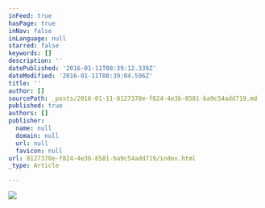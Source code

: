 ```yaml
---
inFeed: true
hasPage: true
inNav: false
inLanguage: null
starred: false
keywords: []
description: ''
datePublished: '2016-01-11T08:39:12.339Z'
dateModified: '2016-01-11T08:39:04.596Z'
title: ''
author: []
sourcePath: _posts/2016-01-11-8127370e-f824-4e3b-8581-ba9c54add719.md
published: true
authors: []
publisher:
  name: null
  domain: null
  url: null
  favicon: null
url: 8127370e-f824-4e3b-8581-ba9c54add719/index.html
_type: Article

---
```

![](https://the-grid-user-content.s3-us-west-2.amazonaws.com/ffda3c4e-2d27-40ab-88c9-2225c73ecaa1.jpg)